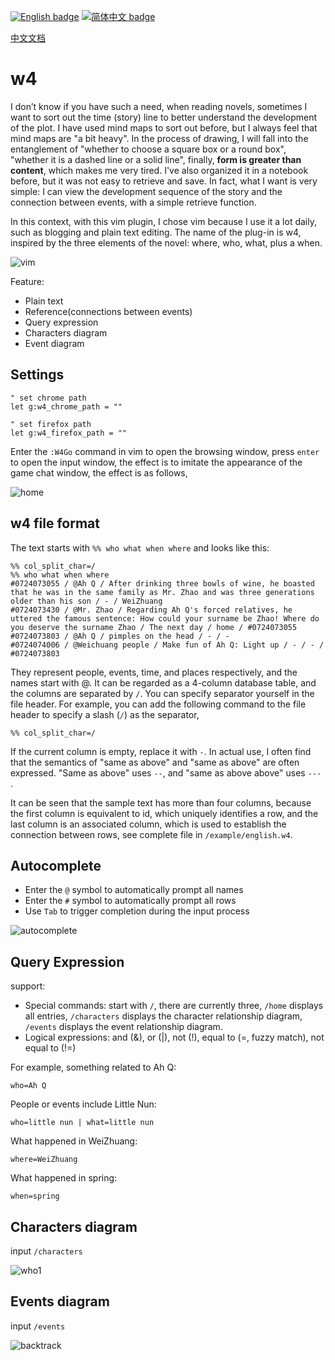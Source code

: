 [![English badge](https://img.shields.io/badge/%E8%8B%B1%E6%96%87-English-blue)](./README.md)
[![简体中文 badge](https://img.shields.io/badge/%E7%AE%80%E4%BD%93%E4%B8%AD%E6%96%87-Simplified%20Chinese-blue)](./README_CN.md)

[中文文档](./README_CN.md)

# w4

I don’t know if you have such a need, when reading novels, sometimes I want to sort out the time (story) line to better understand the development of the plot. I have used mind maps to sort out before, but I always feel that mind maps are "a bit heavy". In the process of drawing, I will fall into the entanglement of "whether to choose a square box or a round box", "whether it is a dashed line or a solid line", finally, **form is greater than content**, which makes me very tired. I've also organized it in a notebook before, but it was not easy to retrieve and save. In fact, what I want is very simple: I can view the development sequence of the story and the connection between events, with a simple retrieve function.

In this context, with this vim plugin, I chose vim because I use it a lot daily, such as blogging and plain text editing. The name of the plug-in is w4, inspired by the three elements of the novel: where, who, what, plus a when.

![vim](assets/vim_en.png)

Feature:

- Plain text
- Reference(connections between events)
- Query expression
- Characters diagram
- Event diagram

## Settings

```
" set chrome path
let g:w4_chrome_path = ""

" set firefox path
let g:w4_firefox_path = ""
```

Enter the `:W4Go` command in vim to open the browsing window, press `enter` to open the input window, the effect is to imitate the appearance of the game chat window, the effect is as follows,

![home](assets/logic_en.png)

## w4 file format

The text starts with `%% who what when where` and looks like this:

```
%% col_split_char=/
%% who what when where
#0724073055 / @Ah Q / After drinking three bowls of wine, he boasted that he was in the same family as Mr. Zhao and was three generations older than his son / - / WeiZhuang
#0724073430 / @Mr. Zhao / Regarding Ah Q's forced relatives, he uttered the famous sentence: How could your surname be Zhao! Where do you deserve the surname Zhao / The next day / home / #0724073055
#0724073803 / @Ah Q / pimples on the head / - / -
#0724074006 / @Weichuang people / Make fun of Ah Q: Light up / - / - / #0724073803
```

They represent people, events, time, and places respectively, and the names start with @. It can be regarded as a 4-column database table, and the columns are separated by `/`. You can specify separator yourself in the file header. For example, you can add the following command to the file header to specify a slash (`/`) as the separator,

```
%% col_split_char=/
```

If the current column is empty, replace it with `-`. In actual use, I often find that the semantics of "same as above" and "same as above" are often expressed. "Same as above" uses `--`, and "same as above above" uses `---` .

It can be seen that the sample text has more than four columns, because the first column is equivalent to id, which uniquely identifies a row, and the last column is an associated column, which is used to establish the connection between rows, see complete file in `/example/english.w4`.

## Autocomplete

- Enter the `@` symbol to automatically prompt all names
- Enter the `#` symbol to automatically prompt all rows
- Use `Tab` to trigger completion during the input process

![autocomplete](assets/autocmp_en.png)

## Query Expression

support:
- Special commands: start with `/`, there are currently three, `/home` displays all entries, `/characters` displays the character relationship diagram, `/events` displays the event relationship diagram.
- Logical expressions: and (&), or (|), not (!), equal to (=, fuzzy match), not equal to (!=)

For example, something related to Ah Q:

```
who=Ah Q
```

People or events include Little Nun:

```
who=little nun | what=little nun
```

What happened in WeiZhuang:

```
where=WeiZhuang
```

What happened in spring:

```
when=spring
```

## Characters diagram

input `/characters`

![who1](assets/who1_en.png)

## Events diagram

input `/events`

![backtrack](assets/backtrack1_en.png)